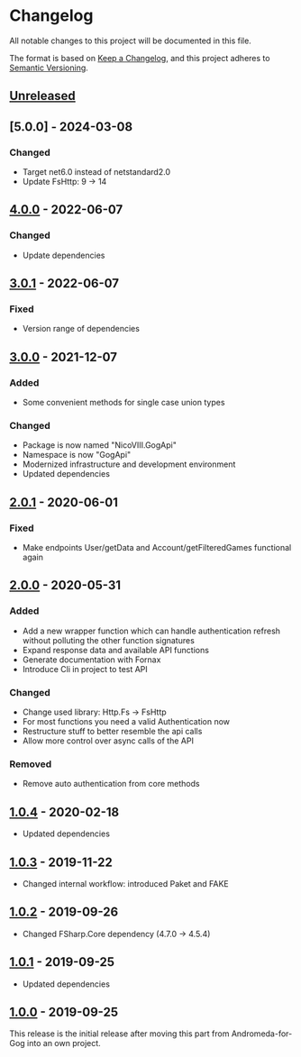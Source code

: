 # Changelog
All notable changes to this project will be documented in this file.

The format is based on [Keep a Changelog](https://keepachangelog.com/en/1.1.0/),
and this project adheres to [Semantic Versioning](https://semver.org/spec/v2.0.0.html).

## [Unreleased]

## [5.0.0] - 2024-03-08

### Changed

* Target net6.0 instead of netstandard2.0
* Update FsHttp: 9 -> 14

## [4.0.0] - 2022-06-07

### Changed

* Update dependencies

## [3.0.1] - 2022-06-07

### Fixed

* Version range of dependencies

## [3.0.0] - 2021-12-07

### Added
* Some convenient methods for single case union types

### Changed
* Package is now named "NicoVIII.GogApi"
* Namespace is now "GogApi"
* Modernized infrastructure and development environment
* Updated dependencies

## [2.0.1] - 2020-06-01

### Fixed

* Make endpoints User/getData and Account/getFilteredGames functional again

## [2.0.0] - 2020-05-31

### Added
* Add a new wrapper function which can handle authentication refresh without
  polluting the other function signatures
* Expand response data and available API functions
* Generate documentation with Fornax
* Introduce Cli in project to test API

### Changed
* Change used library: Http.Fs -> FsHttp
* For most functions you need a valid Authentication now
* Restructure stuff to better resemble the api calls
* Allow more control over async calls of the API

### Removed
* Remove auto authentication from core methods

## [1.0.4] - 2020-02-18

* Updated dependencies

## [1.0.3] - 2019-11-22

* Changed internal workflow: introduced Paket and FAKE

## [1.0.2] - 2019-09-26

* Changed FSharp.Core dependency (4.7.0 -> 4.5.4)

## [1.0.1] - 2019-09-25

* Updated dependencies

## [1.0.0] - 2019-09-25

This release is the initial release after moving this part from Andromeda-for-Gog into an own project.

[Unreleased]: https://github.com/NicoVIII/GogApi/compare/v4.0.0...HEAD
[4.0.0]: https://github.com/NicoVIII/GogApi/compare/v3.0.1..v4.0.0
[3.0.1]: https://github.com/NicoVIII/GogApi/compare/v3.0.0..v3.0.1
[3.0.0]: https://github.com/NicoVIII/GogApi/compare/v2.0.1..v3.0.0
[2.0.1]: https://github.com/NicoVIII/GogApi/compare/v2.0.0..v2.0.1
[2.0.0]: https://github.com/NicoVIII/GogApi/compare/v1.0.4..v2.0.0
[1.0.4]: https://github.com/NicoVIII/GogApi/compare/v1.0.3..v1.0.4
[1.0.3]: https://github.com/NicoVIII/GogApi/compare/v1.0.2..v1.0.3
[1.0.2]: https://github.com/NicoVIII/GogApi/compare/v1.0.1..v1.0.2
[1.0.1]: https://github.com/NicoVIII/GogApi/compare/v1.0.0..v1.0.1
[1.0.0]: https://github.com/NicoVIII/GogApi/releases/v1.0.0
